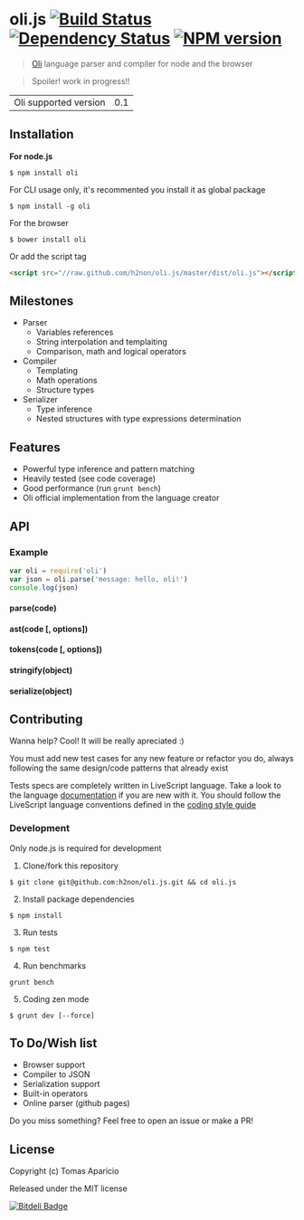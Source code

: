 # oli.js [![Build Status](https://secure.travis-ci.org/h2non/oli.js.png?branch=master)][2] [![Dependency Status](https://gemnasium.com/h2non/oli.js.png)][3] [![NPM version](https://badge.fury.io/js/oli.js.png)][4]

> [Oli][1] language parser and compiler for node and the browser

> Spoiler! work in progress!!

<table>
<tr>
<td>Oli supported version</td><td>0.1</td>
</tr>
</table>

## Installation

**For node.js**
```
$ npm install oli
```
For CLI usage only, it's recommented you install it as global package
```
$ npm install -g oli
```

For the browser
```
$ bower install oli
```
Or add the script tag
```html
<script src="//raw.github.com/h2non/oli.js/master/dist/oli.js"></script>
```
## Milestones

- Parser
  - Variables references
  - String interpolation and templaiting
  - Comparison, math and logical operators
- Compiler
  - Templating
  - Math operations
  - Structure types
- Serializer
  - Type inference
  - Nested structures with type expressions determination

## Features

- Powerful type inference and pattern matching
- Heavily tested (see code coverage)
- Good performance (run `grunt bench`)
- Oli official implementation from the language creator

## API

### Example

```js
var oli = require('oli')
var json = oli.parse('message: hello, oli!')
console.log(json)
```

#### parse(code)

#### ast(code [, options])

#### tokens(code [, options])

#### stringify(object)

#### serialize(object)


## Contributing

Wanna help? Cool! It will be really apreciated :)

You must add new test cases for any new feature or refactor you do,
always following the same design/code patterns that already exist

Tests specs are completely written in LiveScript language.
Take a look to the language [documentation][3] if you are new with it.
You should follow the LiveScript language conventions defined in the [coding style guide][4]

### Development

Only node.js is required for development

1. Clone/fork this repository
```
$ git clone git@github.com:h2non/oli.js.git && cd oli.js
```

2. Install package dependencies
```
$ npm install
```

3. Run tests
```
$ npm test
```

4. Run benchmarks
```
grunt bench
```

5. Coding zen mode
```
$ grunt dev [--force]
```

## To Do/Wish list

- Browser support
- Compiler to JSON
- Serialization support
- Built-in operators
- Online parser (github pages)

Do you miss something? Feel free to open an issue or make a PR!

## License

Copyright (c) Tomas Aparicio

Released under the MIT license


[![Bitdeli Badge](https://d2weczhvl823v0.cloudfront.net/h2non/oli.js/trend.png)](https://bitdeli.com/free "Bitdeli Badge")

[1]: https://github.com/h2non/oli
[2]: http://travis-ci.org/h2non/oli.js
[3]: https://gemnasium.com/h2non/oli.js
[4]: http://badge.fury.io/js/oli
